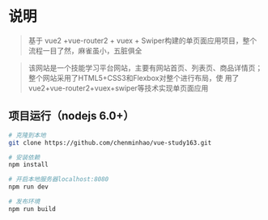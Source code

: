 # 说明

>  基于 vue2 +vue-router2 + vuex + Swiper构建的单页面应用项目，整个流程一目了然，麻雀虽小，五脏俱全

>  该网站是一个技能学习平台网站，主要有网站首页、列表页、商品详情页；整个网站采用了HTML5+CSS3和Flexbox对整个进行布局，使
用了vue2+vue-router2+vuex+swiper等技术实现单页面应用

## 项目运行（nodejs 6.0+）
``` bash
# 克隆到本地
git clone https://github.com/chenminhao/vue-study163.git

# 安装依赖
npm install

# 开启本地服务器localhost:8080
npm run dev

# 发布环境
npm run build
```
